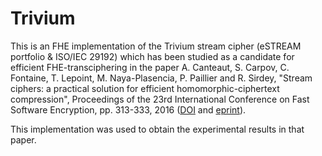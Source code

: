 Trivium
=======

This is an FHE implementation of the Trivium stream cipher (eSTREAM portfolio & ISO/IEC 29192) which has been studied as a candidate for efficient FHE-transciphering in the paper A. Canteaut, S. Carpov, C. Fontaine, T. Lepoint, M. Naya-Plasencia, P. Paillier and R. Sirdey, "Stream ciphers: a practical solution for efficient homomorphic-ciphertext compression", Proceedings of the 23rd International Conference on Fast Software Encryption, pp. 313-333, 2016 ([DOI](http://dx.doi.org/10.1007/978-3-662-52993-5_16) and [eprint](https://eprint.iacr.org/2015/113)).

This implementation was used to obtain the experimental results in that paper.

